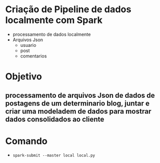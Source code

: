 # Criação de Pipeline de dados localmente com Spark

- processamento de dados localmente
- Arquivos Json
    - usuario
    - post
    - comentarios

# Objetivo

## processamento de arquivos Json de dados de postagens de um determinario blog, juntar e criar uma modeladem de dados para mostrar dados consolidados ao cliente

# Comando

- `spark-submit --master local local.py`
